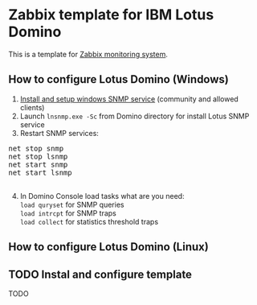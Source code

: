 Zabbix template for IBM Lotus Domino
======================================

This is a template for [Zabbix monitoring system](http://www.zabbix.com/ "Zabbix website").

How to configure Lotus Domino (Windows)
---------------------------------------------
1. [Install and setup windows SNMP service](https://support.powerdnn.com/KB/a764/how-to-install-snmp-and-configure-the-community-string.aspx) (community and allowed clients)
2. Launch ``lnsnmp.exe -Sc`` from Domino directory for install Lotus SNMP service
3. Restart SNMP services:
 <pre>
net stop snmp
net stop lsnmp
net start snmp
net start lsnmp
 </pre>
4. In Domino Console load tasks what are you need:<br />
  ``load quryset`` for SNMP queries<br />
  ``load intrcpt`` for SNMP traps<br />
  ``load collect`` for statistics threshold traps

How to configure Lotus Domino (Linux)
---------------------------------------------
TODO
Instal and configure template
---------------------------------------------
TODO
